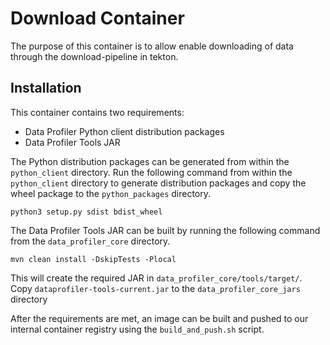 # Download Container

The purpose of this container is to allow enable downloading of data through the download-pipeline in tekton.

## Installation

This container contains two requirements:

* Data Profiler Python client distribution packages
* Data Profiler Tools JAR

The Python distribution packages can be generated from within the `python_client` directory. Run the following command from within the `python_client` directory to generate distribution packages and copy the wheel package to the `python_packages` directory.

    python3 setup.py sdist bdist_wheel

The Data Profiler Tools JAR can be built by running the following command from the `data_profiler_core` directory.

    mvn clean install -DskipTests -Plocal

This will create the required JAR in `data_profiler_core/tools/target/`. Copy `dataprofiler-tools-current.jar` to the `data_profiler_core_jars` directory

After the requirements are met, an image can be built and pushed to our internal container registry using the `build_and_push.sh` script.
